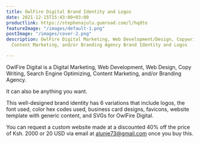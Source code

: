 ```yaml
---
title: OwlFire Digital Brand Identity and Logos
date: 2021-12-15T15:43:00+03:00
productlink: https://stephenajulu.gumroad.com/l/hqdto
featureImage: "/images/default-1.png"
postImage: "/images/cover-2.png"
description: OwlFire Digital Marketing, Web Development/Design, Copywriting, SEO,
  Content Marketing, and/or Branding Agency Brand Identity and Logos

---
```

OwlFire Digital is a Digital Marketing, Web Development, Web Design, Copy Writing, Search Engine Optimizing, Content Marketing, and/or Branding Agency.

It can also be anything you want.

This well-designed brand identity has 6 variations that include logos, the font used, color hex codes used, business card designs, favicons, website template with generic content, and SVGs for OwlFire Digital.

You can request a custom website made at a discounted 40% off the price of Ksh. 2000 or 20 USD via email at [alunje73@gmail.com](alunje73@gmail.com) once you buy this.
